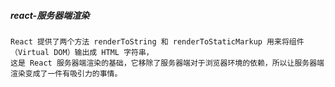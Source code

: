##### react-服务器端渲染
```
React 提供了两个方法 renderToString 和 renderToStaticMarkup 用来将组件（Virtual DOM）输出成 HTML 字符串，
这是 React 服务器端渲染的基础，它移除了服务器端对于浏览器环境的依赖，所以让服务器端渲染变成了一件有吸引力的事情。
```